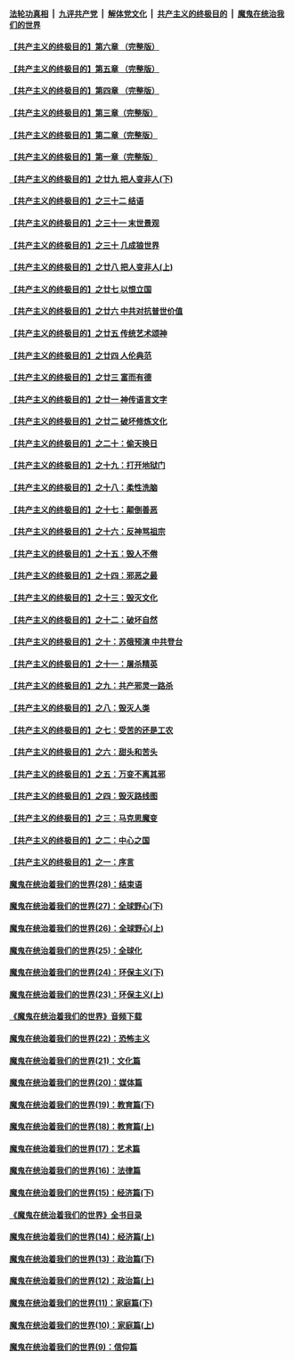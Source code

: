 ####  [法轮功真相](../../../../basic/blob/master/README.md?t=03311701) &nbsp;|&nbsp; [九评共产党](../../../../9ping.md/blob/master/README.md?t=03311701) &nbsp;|&nbsp; [解体党文化](../../../../jtdwh.md/blob/master/README.md?t=03311701)  &nbsp;|&nbsp; [共产主义的终极目的](../../../../gczydzjmd.md/blob/master/README.md?t=03311701) &nbsp;|&nbsp; [魔鬼在统治我们的世界](../../../../mgztzwmdsj.md/blob/master/README.md?t=03311701) 

#### [【共产主义的终极目的】第六章 （完整版）](../pages/nsc422/n11428913.md?t=03311701) 

#### [【共产主义的终极目的】第五章 （完整版）](../pages/nsc422/n11428912.md?t=03311701) 

#### [【共产主义的终极目的】第四章 （完整版）](../pages/nsc422/n11428907.md?t=03311701) 

#### [【共产主义的终极目的】第三章（完整版）](../pages/nsc422/n11428848.md?t=03311701) 

#### [【共产主义的终极目的】第二章（完整版）](../pages/nsc422/n11428831.md?t=03311701) 

#### [【共产主义的终极目的】第一章（完整版）](../pages/nsc422/n11417651.md?t=03311701) 

#### [【共产主义的终极目的】之廿九 把人变非人(下)](../pages/nsc422/n11344140.md?t=03311701) 

#### [【共产主义的终极目的】之三十二 结语](../pages/nsc422/n11360535.md?t=03311701) 

#### [【共产主义的终极目的】之三十一 末世景观](../pages/nsc422/n11351129.md?t=03311701) 

#### [【共产主义的终极目的】之三十 几成狼世界](../pages/nsc422/n11348280.md?t=03311701) 

#### [【共产主义的终极目的】之廿八 把人变非人(上)](../pages/nsc422/n11340492.md?t=03311701) 

#### [【共产主义的终极目的】之廿七 以恨立国](../pages/nsc422/n11336944.md?t=03311701) 

#### [【共产主义的终极目的】之廿六 中共对抗普世价值](../pages/nsc422/n11324785.md?t=03311701) 

#### [【共产主义的终极目的】之廿五 传统艺术颂神](../pages/nsc422/n11296396.md?t=03311701) 

#### [【共产主义的终极目的】之廿四 人伦典范](../pages/nsc422/n11296397.md?t=03311701) 

#### [【共产主义的终极目的】之廿三 富而有德](../pages/nsc422/n11283598.md?t=03311701) 

#### [【共产主义的终极目的】之廿一 神传语言文字](../pages/nsc422/n11263265.md?t=03311701) 

#### [【共产主义的终极目的】之廿二 破坏修炼文化](../pages/nsc422/n11245728.md?t=03311701) 

#### [【共产主义的终极目的】之二十：偷天换日](../pages/nsc422/n11238846.md?t=03311701) 

#### [【共产主义的终极目的】之十九：打开地狱门](../pages/nsc422/n11206376.md?t=03311701) 

#### [【共产主义的终极目的】之十八：柔性洗脑](../pages/nsc422/n11199994.md?t=03311701) 

#### [【共产主义的终极目的】之十七：颠倒善恶](../pages/nsc422/n11179782.md?t=03311701) 

#### [【共产主义的终极目的】之十六：反神骂祖宗](../pages/nsc422/n11166798.md?t=03311701) 

#### [【共产主义的终极目的】之十五：毁人不倦](../pages/nsc422/n11166792.md?t=03311701) 

#### [【共产主义的终极目的】之十四：邪恶之最](../pages/nsc422/n11150249.md?t=03311701) 

#### [【共产主义的终极目的】之十三：毁灭文化](../pages/nsc422/n11135227.md?t=03311701) 

#### [【共产主义的终极目的】之十二：破坏自然](../pages/nsc422/n11135214.md?t=03311701) 

#### [【共产主义的终极目的】之十：苏俄预演 中共登台](../pages/nsc422/n11118424.md?t=03311701) 

#### [【共产主义的终极目的】之十一：屠杀精英](../pages/nsc422/n11118442.md?t=03311701) 

#### [【共产主义的终极目的】之九：共产邪灵一路杀](../pages/nsc422/n11114139.md?t=03311701) 

#### [【共产主义的终极目的】之八：毁灭人类](../pages/nsc422/n11108503.md?t=03311701) 

#### [【共产主义的终极目的】之七：受苦的还是工农](../pages/nsc422/n11101809.md?t=03311701) 

#### [【共产主义的终极目的】之六：甜头和苦头](../pages/nsc422/n11096971.md?t=03311701) 

#### [【共产主义的终极目的】之五：万变不离其邪](../pages/nsc422/n11091285.md?t=03311701) 

#### [【共产主义的终极目的】之四：毁灭路线图](../pages/nsc422/n11086284.md?t=03311701) 

#### [【共产主义的终极目的】之三：马克思魔变](../pages/nsc422/n11061941.md?t=03311701) 

#### [【共产主义的终极目的】之二：中心之国](../pages/nsc422/n11047728.md?t=03311701) 

#### [【共产主义的终极目的】之一：序言](../pages/nsc422/n11086077.md?t=03311701) 

#### [魔鬼在统治着我们的世界(28)：结束语](../pages/nsc422/n10936246.md?t=03311701) 

#### [魔鬼在统治着我们的世界(27)：全球野心(下)](../pages/nsc422/n10928319.md?t=03311701) 

#### [魔鬼在统治着我们的世界(26)：全球野心(上)](../pages/nsc422/n10900318.md?t=03311701) 

#### [魔鬼在统治着我们的世界(25)：全球化](../pages/nsc422/n10788205.md?t=03311701) 

#### [魔鬼在统治着我们的世界(24)：环保主义(下)](../pages/nsc422/n10695307.md?t=03311701) 

#### [魔鬼在统治着我们的世界(23)：环保主义(上)](../pages/nsc422/n10688613.md?t=03311701) 

#### [《魔鬼在统治着我们的世界》音频下载](../pages/nsc422/n10635553.md?t=03311701) 

#### [魔鬼在统治着我们的世界(22)：恐怖主义](../pages/nsc422/n10614727.md?t=03311701) 

#### [魔鬼在统治着我们的世界(21)：文化篇](../pages/nsc422/n10597706.md?t=03311701) 

#### [魔鬼在统治着我们的世界(20)：媒体篇](../pages/nsc422/n10586579.md?t=03311701) 

#### [魔鬼在统治着我们的世界(19)：教育篇(下)](../pages/nsc422/n10564808.md?t=03311701) 

#### [魔鬼在统治着我们的世界(18)：教育篇(上)](../pages/nsc422/n10526970.md?t=03311701) 

#### [魔鬼在统治着我们的世界(17)：艺术篇](../pages/nsc422/n10499093.md?t=03311701) 

#### [魔鬼在统治着我们的世界(16)：法律篇](../pages/nsc422/n10485969.md?t=03311701) 

#### [魔鬼在统治着我们的世界(15)：经济篇(下)](../pages/nsc422/n10469975.md?t=03311701) 

#### [《魔鬼在统治着我们的世界》全书目录](../pages/nsc422/n10464261.md?t=03311701) 

#### [魔鬼在统治着我们的世界(14)：经济篇(上)](../pages/nsc422/n10457370.md?t=03311701) 

#### [魔鬼在统治着我们的世界(13)：政治篇(下)](../pages/nsc422/n10448270.md?t=03311701) 

#### [魔鬼在统治着我们的世界(12)：政治篇(上)](../pages/nsc422/n10444576.md?t=03311701) 

#### [魔鬼在统治着我们的世界(11)：家庭篇(下)](../pages/nsc422/n10440961.md?t=03311701) 

#### [魔鬼在统治着我们的世界(10)：家庭篇(上)](../pages/nsc422/n10435448.md?t=03311701) 

#### [魔鬼在统治着我们的世界(9)：信仰篇](../pages/nsc422/n10432159.md?t=03311701) 

